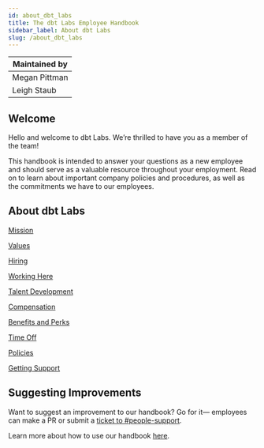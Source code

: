 ```yaml
---
id: about_dbt_labs
title: The dbt Labs Employee Handbook
sidebar_label: About dbt Labs
slug: /about_dbt_labs
---
```


| Maintained by |
|---|
| Megan Pittman |
| Leigh Staub |

## Welcome
Hello and welcome to dbt Labs. We’re thrilled to have you as a member of the team!

This handbook is intended to answer your questions as a new employee and should serve as a valuable resource throughout your employment. Read on to learn about important company policies and procedures, as well as the commitments we have to our employees.

## About dbt Labs
[Mission](mission.md) 

[Values](values.md)

[Hiring](hiring.md)

[Working Here](working_here.md)

[Talent Development](talent_development.md)

[Compensation](compensation.md)

[Benefits and Perks](benefits.md)

[Time Off](time_off.md)

[Policies](policies.md)

[Getting Support](getting_support.md)

## Suggesting Improvements
Want to suggest an improvement to our handbook? Go for it— employees can make a PR or submit a [ticket to #people-support](https://www.notion.so/dbtlabs/How-to-Ask-a-People-Question-a17443c3b92346b185ca4b4c266497df?pvs=4). 

Learn more about how to use our handbook [here](https://www.notion.so/dbtlabs/Employee-Handbook-Overview-f0b1099a6e864853915deff0eae4013e?pvs=4).
